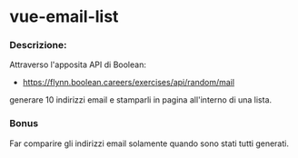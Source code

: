 # vue-email-list
### Descrizione:
Attraverso l'apposita API di Boolean:
- https://flynn.boolean.careers/exercises/api/random/mail

generare 10 indirizzi email e stamparli in pagina all'interno di una lista.
### Bonus
Far comparire gli indirizzi email solamente quando sono stati tutti generati.
